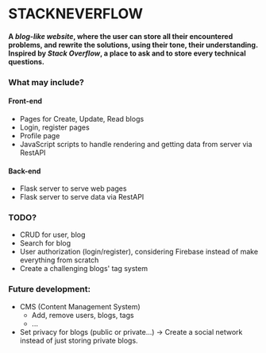 # STACKNEVERFLOW

#### A *blog-like website*, where the user can store all their encountered problems, and rewrite the solutions, using their tone, their understanding. Inspired by *Stack Overflow*, a place to ask and to store every technical questions.

### What may include?
#### Front-end
- Pages for Create, Update, Read blogs
- Login, register pages
- Profile page
- JavaScript scripts to handle rendering and getting data from server via RestAPI
#### Back-end
- Flask server to serve web pages
- Flask server to serve data via RestAPI

### TODO?
- CRUD for user, blog
- Search for blog
- User authorization (login/register), considering Firebase instead of make everything from scratch
- Create a challenging blogs' tag system


### Future development: 
- CMS (Content Management System)
    + Add, remove users, blogs, tags
    + ...
- Set privacy for blogs (public or private...) -> Create a social network instead of just storing private blogs.
